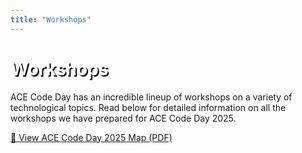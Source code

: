 ```yaml
---
title: "Workshops"
---
```


<!DOCTYPE html>
<html lang="en">
<head>
  <meta charset="UTF-8">
  <title>Workshops</title>
  <meta name="viewport" content="width=device-width, initial-scale=1.0">
  <!-- Tailwind CSS (include only if not already included in your layout) -->
  <script src="https://cdn.tailwindcss.com"></script>
  <style>
    .text-outline-shadow {
      text-shadow: 2px 2px 0 #000;
      color: white;
    }
  </style>
</head>
<body class="bg-gray-900 text-white px-6 py-10">

  <h1 class="text-4xl font-bold mb-4 text-outline-shadow before:content-['Workshops']">Workshops</h1>

  <p class="mb-4">
    ACE Code Day has an incredible lineup of workshops on a variety of technological topics. Read below for detailed information on all the workshops we have prepared for ACE Code Day 2025.
  </p>

  <!-- Map link button -->
  <a href="https://drive.google.com/file/d/1jOhaGAwZei5tFFCqmkVtt5TkoUvE4UfI/view?usp=sharing" 
     target="_blank" 
     rel="noopener noreferrer"
     class="inline-block mt-2 px-5 py-2 bg-blue-600 text-white font-semibold rounded-lg hover:bg-blue-700 transition">
     📍 View ACE Code Day 2025 Map (PDF)
  </a>

</body>
</html>
